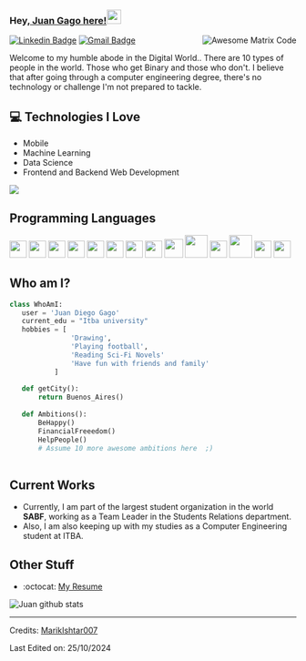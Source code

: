 
### Hey,[ Juan Gago here!](https://www.linkedin.com/in/juan-gago-22481129b)<img src="https://media.giphy.com/media/hvRJCLFzcasrR4ia7z/giphy.gif" width="25px">


<img src = 'https://github.com/MarikIshtar007/MarikIshtar007/blob/master/images/matrix.gif' alt = 'Awesome Matrix Code' align='right'/>

[![Linkedin Badge](https://img.shields.io/badge/-juan-blue?style=flat-square&logo=Linkedin&logoColor=white&link=https://www.linkedin.com/in/juan-gago-22481129b)](https://www.linkedin.com/in/juan-gago-22481129b) [![Gmail Badge](https://img.shields.io/badge/-jgago@itba.edu.ar-c14438?style=flat-square&logo=Gmail&logoColor=white&link=mailto:jgago@itba.edu.ar)](mailto:jgago@itba.edu.ar) 


Welcome to my humble abode in the Digital World.. There are 10 types of people in the world. Those who get Binary and those who don't. I believe that after going through a computer engineering degree, there's no technology or challenge I'm not prepared to tackle.

## :computer: Technologies I Love
* Mobile
* Machine Learning
* Data Science
* Frontend and Backend Web Development

<img src = "https://github-readme-stats.vercel.app/api/top-langs/?username=cachoJDG&layout=compact">

## Programming Languages
<img src = 'https://github.com/MarikIshtar007/MarikIshtar007/blob/master/images/c-original.svg' width='30'/> <img src = 'https://github.com/MarikIshtar007/MarikIshtar007/blob/master/images/kotlin.svg' width='30'/> <img src = 'https://github.com/MarikIshtar007/MarikIshtar007/blob/master/images/pycharm.svg' width='30'/> <img src = 'https://github.com/MarikIshtar007/MarikIshtar007/blob/master/images/python2.png' height='30'/> <img src = 'https://github.com/MarikIshtar007/MarikIshtar007/blob/master/images/flutter-logo.svg' width='30'/> <img src = 'https://github.com/MarikIshtar007/MarikIshtar007/blob/master/images/html.svg' width='30'/> <img src = 'https://github.com/MarikIshtar007/MarikIshtar007/blob/master/images/css.svg' width='30'/> <img src = 'https://github.com/MarikIshtar007/MarikIshtar007/blob/master/images/js.svg' width='30'/> <img src = 'https://github.com/MarikIshtar007/MarikIshtar007/blob/master/images/bootstrap.svg' width='33'/> <img src = 'https://github.com/MarikIshtar007/MarikIshtar007/blob/master/images/django.svg' height='40'/> <img src = 'https://github.com/MarikIshtar007/MarikIshtar007/blob/master/images/flask.png' width='30'/> <img src = 'https://github.com/MarikIshtar007/MarikIshtar007/blob/master/images/php.svg' width='40'/>
 <img src = 'https://github.com/MarikIshtar007/MarikIshtar007/blob/master/images/sql.svg' width='30'/> <img src = 'https://github.com/MarikIshtar007/MarikIshtar007/blob/master/images/git.svg' width='30'/>
 
 ## Who am I?
 ```python
 class WhoAmI:
 	user = 'Juan Diego Gago'
	current_edu = "Itba university"
	hobbies = [
				'Drawing',
				'Playing football',
				'Reading Sci-Fi Novels'
				'Have fun with friends and family'
			]
	
	def getCity():
		return Buenos_Aires()
	
	def Ambitions():
		BeHappy()
		FinancialFreeedom()
		HelpPeople()
		# Assume 10 more awesome ambitions here  ;)
	
 ```
 
## Current Works
 * Currently, I am part of the largest student organization in the world **SABF**, working as a Team Leader in the Students Relations department.
 * Also, I am also keeping up with my studies as a Computer Engineering student at ITBA.
 
## Other Stuff
  - :octocat: [My Resume](https://docs.google.com/document/d/1nR3BGaiU5HpbNZobA6ZJ2LW765RBxO4Qvx9HOtxGC48/edit?usp=sharing)

![Juan github stats](https://github-readme-stats.vercel.app/api?username=cachoJDG&show_icons=true&hide=[%22issues%22])
 
 -------
Credits: [MarikIshtar007](https://github.com/MarikIshtar007)

Last Edited on: 25/10/2024
